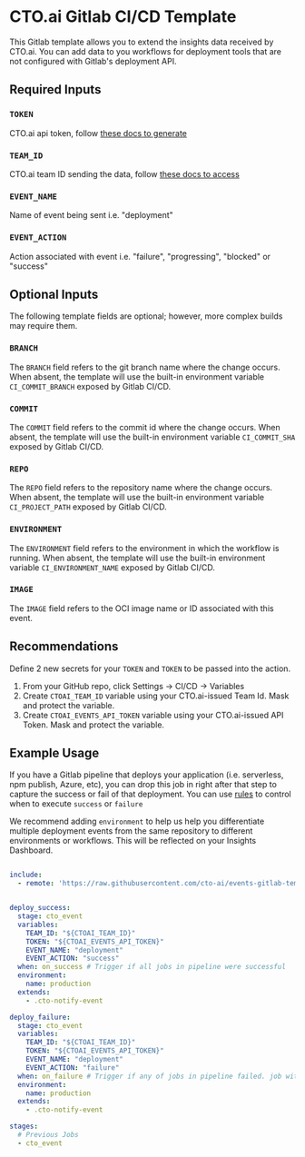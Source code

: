 # CTO.ai Gitlab CI/CD Template

This Gitlab template allows you to extend the insights data received by CTO.ai. You can add data to you workflows for deployment tools that are not configured with Gitlab's deployment API.

## Required Inputs

### `TOKEN`
CTO.ai api token, follow [these docs to generate](https://cto.ai/docs/integrate-any-tool)

### `TEAM_ID`
CTO.ai team ID sending the data, follow [these docs to access](https://cto.ai/docs/integrate-any-tool)

### `EVENT_NAME`

Name of event being sent i.e. "deployment"

### `EVENT_ACTION`

Action associated with event i.e. "failure", "progressing", "blocked" or "success"

## Optional Inputs

The following template fields are optional; however, more complex builds may
require them.

### `BRANCH`

The `BRANCH` field refers to the git branch name where the change occurs. When
absent, the template will use the built-in environment variable `CI_COMMIT_BRANCH` exposed by Gitlab CI/CD.

### `COMMIT`

The `COMMIT` field refers to the commit id where the change occurs. When absent,
the template will use the built-in environment variable `CI_COMMIT_SHA` exposed by Gitlab CI/CD.

### `REPO`

The `REPO` field refers to the repository name where the change occurs. When
absent, the template will use the built-in environment variable `CI_PROJECT_PATH` exposed by Gitlab CI/CD.

### `ENVIRONMENT`

The `ENVIRONMENT` field refers to the environment in which the workflow is running. When
absent, the template will use the built-in environment variable `CI_ENVIRONMENT_NAME` exposed by Gitlab CI/CD.

### `IMAGE`

The `IMAGE` field refers to the OCI image name or ID associated with this event.

## Recommendations

Define 2 new secrets for your `TOKEN` and `TOKEN` to be passed into the action.

1. From your GitHub repo, click Settings -> CI/CD -> Variables
2. Create `CTOAI_TEAM_ID` variable using your CTO.ai-issued Team Id. Mask and protect the variable.
3. Create `CTOAI_EVENTS_API_TOKEN` variable using your CTO.ai-issued API Token. Mask and protect the variable.

## Example Usage

If you have a Gitlab pipeline that deploys your application (i.e. serverless, npm publish, Azure, etc), you can drop this job in right after that step to capture the success or fail of that deployment. You can use [rules](https://docs.gitlab.com/ee/ci/yaml/#rules) to control when to execute `success` or `failure`

We recommend adding `environment` to help us help you differentiate multiple deployment events from the same repository to different environments or workflows. This will be reflected on your Insights Dashboard.

```yaml

include:
  - remote: 'https://raw.githubusercontent.com/cto-ai/events-gitlab-template/v0.0.1/cto.gitlab-ci.yml'


deploy_success:
  stage: cto_event
  variables:
    TEAM_ID: "${CTOAI_TEAM_ID}"
    TOKEN: "${CTOAI_EVENTS_API_TOKEN}"
    EVENT_NAME: "deployment"
    EVENT_ACTION: "success"
  when: on_success # Trigger if all jobs in pipeline were successful
  environment:
    name: production
  extends:
    - .cto-notify-event

deploy_failure:
  stage: cto_event
  variables:
    TEAM_ID: "${CTOAI_TEAM_ID}"
    TOKEN: "${CTOAI_EVENTS_API_TOKEN}"
    EVENT_NAME: "deployment"
    EVENT_ACTION: "failure"
  when: on_failure # Trigger if any of jobs in pipeline failed. job with `allow_failure` will not be considered failed job even in failure.
  environment:
    name: production
  extends:
    - .cto-notify-event

stages:
  # Previous Jobs
  - cto_event
```

